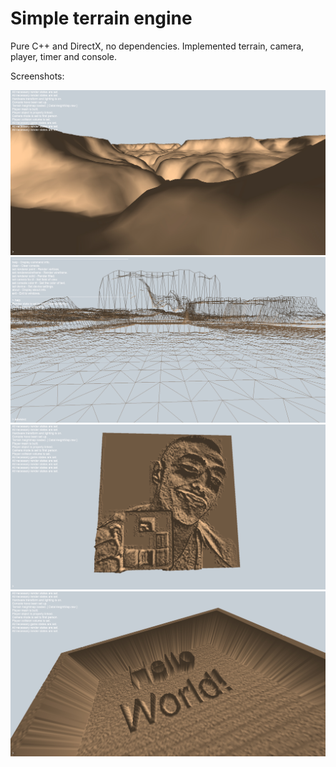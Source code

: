 # Simple terrain engine

Pure C++ and DirectX, no dependencies. Implemented terrain, camera, player, timer and console.

Screenshots:

![](https://github.com/VisViva/SimpleTerrainEngine/blob/master/Gallery/screenshot_1.jpg)
![](https://github.com/VisViva/SimpleTerrainEngine/blob/master/Gallery/screenshot_2.jpg)
![](https://github.com/VisViva/SimpleTerrainEngine/blob/master/Gallery/screenshot_3.jpg)
![](https://github.com/VisViva/SimpleTerrainEngine/blob/master/Gallery/screenshot_4.jpg)

